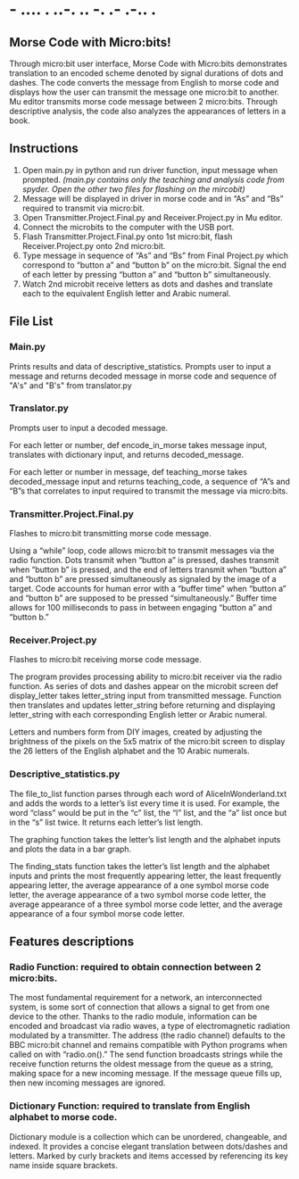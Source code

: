 # - .... . ..-. .. -. .- .-.. .
## Morse Code with Micro:bits!

Through micro:bit user interface, Morse Code with Micro:bits demonstrates translation to an encoded scheme denoted by signal durations of dots and dashes. The code converts the message from English to morse code and displays how the user can transmit the message one micro:bit to another. Mu editor transmits morse code message between 2 micro:bits. Through descriptive analysis, the code also analyzes the appearances of letters in a book.

## Instructions

1. Open main.py in python and run driver function, input message when prompted.
     *(main.py contains only the teaching and analysis code from spyder. Open the other two files for flashing on the mircobit)*
2. Message will be displayed in driver in morse code and in “As” and “Bs” required to transmit via micro:bit.
3. Open Transmitter.Project.Final.py and Receiver.Project.py in Mu editor.
4. Connect the microbits to the computer with the USB port.
5. Flash Transmitter.Project.Final.py onto 1st micro:bit, flash Receiver.Project.py onto 2nd micro:bit.
6. Type message in sequence of “As” and “Bs” from Final Project.py which correspond to “button a” and “button b” on the micro:bit. Signal the end of each letter by pressing “button a” and “button b” simultaneously.
7. Watch 2nd microbit receive letters as dots and dashes and translate each to the equivalent English letter and Arabic numeral.


## File List 
### Main.py
Prints results and data of descriptive_statistics. 
Prompts user to input a message and returns decoded message in morse code and sequence of "A's" and "B's" from translator.py


### Translator.py
Prompts user to input a decoded message.

For each letter or number, def encode_in_morse takes message input, translates with dictionary input, and returns decoded_message.

For each letter or number in message, def teaching_morse takes decoded_message input and returns teaching_code, a sequence of “A”s and “B”s that correlates to input required to transmit the message via micro:bits.

### Transmitter.Project.Final.py
Flashes to micro:bit transmitting morse code message.

Using a “while” loop, code allows micro:bit to transmit messages via the radio function. Dots transmit when “button a” is pressed, dashes transmit when “button b” is pressed, and the end of letters transmit when “button a” and “button b” are pressed simultaneously as signaled by the image of a target. Code accounts for human error with a “buffer time” when “button a” and “button b” are supposed to be pressed “simultaneously.” Buffer time allows for 100 milliseconds to pass in between engaging “button a” and “button b.”

### Receiver.Project.py
Flashes to micro:bit receiving morse code message.

The program provides processing ability to micro:bit receiver via the radio function. As series of dots and dashes appear on the microbit screen def display_letter takes letter_string input from transmitted message. Function then translates and updates letter_string before returning and displaying letter_string with each corresponding English letter or Arabic numeral.

Letters and numbers form from DIY images, created by adjusting the brightness of the pixels on the 5x5 matrix of the micro:bit screen to display the 26 letters of the English alphabet and the 10 Arabic numerals.

### Descriptive_statistics.py
The file_to_list function parses through each word of AliceInWonderland.txt and adds the words to a letter’s list every time it is used. For example, the word “class” would be put in the “c” list, the “l” list, and the “a” list once but in the “s” list twice. It returns each letter’s list length.

The graphing function takes the letter’s list length and the alphabet inputs and plots the data in a bar graph.

The finding_stats function takes the letter’s list length and the alphabet inputs and prints the most frequently appearing letter, the least frequently appearing letter, the average appearance of a one symbol morse code letter, the average appearance of a two symbol morse code letter, the average appearance of a three symbol morse code letter, and the average appearance of a four symbol morse code letter.

## Features descriptions 
### Radio Function: required to obtain connection between 2 micro:bits.
The most fundamental requirement for a network, an interconnected system, is some sort of connection that allows a signal to get from one device to the other. Thanks to the radio module, information can be encoded and broadcast via radio waves, a type of electromagnetic radiation modulated by a transmitter. The address (the radio channel) defaults to the BBC micro:bit channel and remains compatible with Python programs when called on with “radio.on().” The send function broadcasts strings while the receive function returns the oldest message from the queue as a string, making space for a new incoming message. If the message queue fills up, then new incoming messages are ignored.

### Dictionary Function: required to translate from English alphabet to morse code.
Dictionary module is a collection which can be unordered, changeable, and indexed. It provides a concise elegant translation between dots/dashes and letters. Marked by curly brackets and items accessed by referencing its key name inside square brackets.


